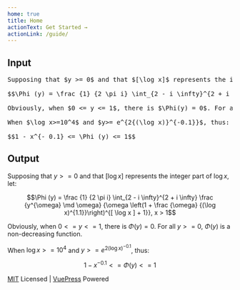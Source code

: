 ```yaml
---
home: true
title: Home
actionText: Get Started →
actionLink: /guide/
---
```


## Input

<pre class="math-block">
Supposing that $y >= 0$ and that $[\log x]$ represents the integer part of $\log x$, let:

$$\Phi (y) = \frac {1} {2 \pi i} \int_{2 - i \infty}^{2 + i \infty} \frac {y^{\omega} \md \omega} {\omega \left(1 + \frac {\omega} {(\log x)^{1.1}}\right)^{[ \log x ] + 1}}, x > 1$$

Obviously, when $0 <= y <= 1$, there is $\Phi(y) = 0$. For all $y >= 0$, $\Phi(y)$ is a non-decreasing function.

When $\log x>=10^4$ and $y>= e^{2{(\log x)}^{-0.1}}$, thus:

$$1 - x^{- 0.1} <= \Phi (y) <= 1$$
</pre>

## Output

<div class="math-block">

Supposing that $y >= 0$ and that $[\log x]$ represents the integer part of $\log x$, let:

$$\Phi (y) = \frac {1} {2 \pi i} \int_{2 - i \infty}^{2 + i \infty} \frac {y^{\omega} \md \omega} {\omega \left(1 + \frac {\omega} {(\log x)^{1.1}}\right)^{[ \log x ] + 1}}, x > 1$$

Obviously, when $0 <= y <= 1$, there is $\Phi(y) = 0$. For all $y >= 0$, $\Phi(y)$ is a non-decreasing function.

When $\log x >= 10^4$ and $y >= e^{2{(\log x)}^{-0.1}}$, thus:

$$1 - x^{-0.1} <= \Phi (y) <= 1$$

</div>

<div class="footer custom">

[MIT](https://mit-license.org/) Licensed | [VuePress](https://vuepress.vuejs.org/) Powered

</div>
